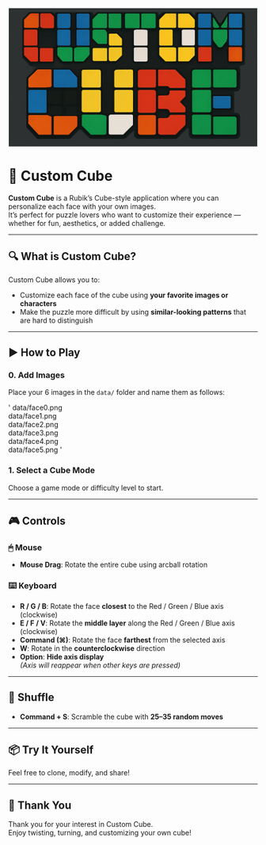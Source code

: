 ![Custom Cube Logo](logo.png)
# 🧊 Custom Cube

**Custom Cube** is a Rubik’s Cube-style application where you can personalize each face with your own images.  
It’s perfect for puzzle lovers who want to customize their experience — whether for fun, aesthetics, or added challenge.

---

## 🔍 What is Custom Cube?

Custom Cube allows you to:
- Customize each face of the cube using **your favorite images or characters**
- Make the puzzle more difficult by using **similar-looking patterns** that are hard to distinguish

---

## ▶️ How to Play

### 0. Add Images
Place your 6 images in the `data/` folder and name them as follows:

'
data/face0.png  
data/face1.png  
data/face2.png  
data/face3.png  
data/face4.png  
data/face5.png
'


### 1. Select a Cube Mode
Choose a game mode or difficulty level to start.

---

## 🎮 Controls

### 🖱 Mouse
- **Mouse Drag**: Rotate the entire cube using arcball rotation

### ⌨️ Keyboard
- **R / G / B**: Rotate the face **closest** to the Red / Green / Blue axis (clockwise)
- **E / F / V**: Rotate the **middle layer** along the Red / Green / Blue axis (clockwise)
- **Command (⌘)**: Rotate the face **farthest** from the selected axis
- **W**: Rotate in the **counterclockwise** direction
- **Option**: **Hide axis display**  
  *(Axis will reappear when other keys are pressed)*

---

## 🔀 Shuffle

- **Command + S**: Scramble the cube with **25–35 random moves**

---

## 📦 Try It Yourself

Feel free to clone, modify, and share!

---

## 🙏 Thank You

Thank you for your interest in Custom Cube.  
Enjoy twisting, turning, and customizing your own cube!

